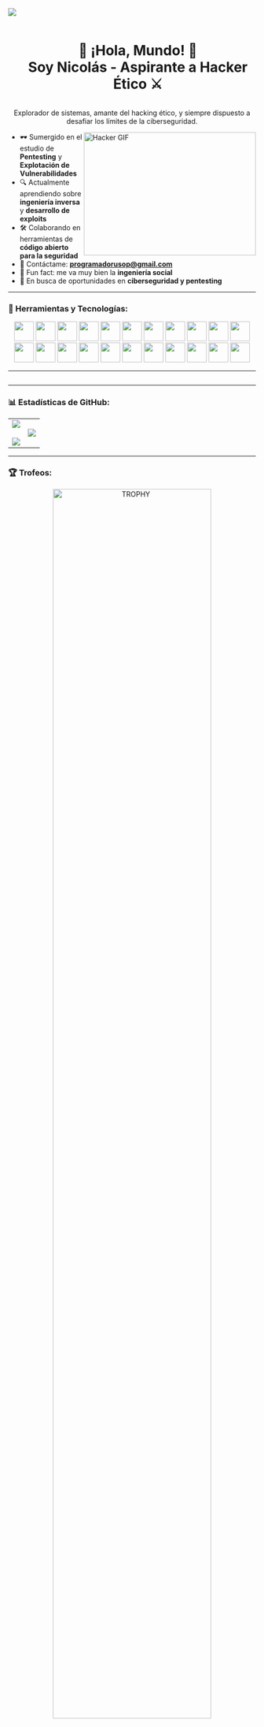 <!--horizontal divider(gradiant)-->
<img src="https://user-images.githubusercontent.com/73097560/115834477-dbab4500-a447-11eb-908a-139a6edaec5c.gif">

<!--h1 without bottom border-->
<div id="user-content-toc">
  <ul align="center">
    <summary><h1 style="display: inline-block">👾 ¡Hola, Mundo! 👾 <br> Soy Nicolás - Aspirante a Hacker Ético ⚔️</h1></summary>
  </ul>
</div>

<p align="center">
    Explorador de sistemas, amante del hacking ético, y siempre dispuesto a desafiar los límites de la ciberseguridad.
</p>

<img align="right" alt="Hacker GIF" src="https://media.giphy.com/media/2zeji2UedvZzvIZ45N/giphy.gif" width="350" height="250" />

- 🕶️ Sumergido en el estudio de **Pentesting** y **Explotación de Vulnerabilidades**
- 🔍 Actualmente aprendiendo sobre **ingeniería inversa** y **desarrollo de exploits**
- 🛠️ Colaborando en herramientas de **código abierto para la seguridad**
- 💌 Contáctame: **programadorusop@gmail.com**
- 🎹 Fun fact: me va muy bien la **ingeniería social**
- 💼 En busca de oportunidades en **ciberseguridad y pentesting**

---

### 🧰 Herramientas y Tecnologías:
<div align="center">
<img src="https://cdn-icons-png.flaticon.com/128/5968/5968350.png" width="40">
<img src="https://cdn-icons-png.flaticon.com/128/5968/5968292.png" width="40">
<img src="https://cdn-icons-png.flaticon.com/128/226/226777.png" width="40">
<img src="https://cdn-icons-png.flaticon.com/128/5968/5968322.png" width="40">
<img src="https://cdn-icons-png.flaticon.com/128/732/732212.png" width="40">
<img src="https://cdn-icons-png.flaticon.com/128/732/732190.png" width="40">
<img src="https://img.icons8.com/?size=48&id=9MJf0ngDwS8z&format=png" width="40">
<img src="https://cdn-icons-png.flaticon.com/128/6124/6124995.png" width="40">
<img src="https://img.icons8.com/?size=48&id=uIXgLv5iSlLJ&format=png" width="40">
<img src="https://img.icons8.com/?size=80&id=qBWtR72kluCU&format=png" width="40">
<img src="https://img.icons8.com/?size=48&id=17838&format=png" width="40">
<img src="https://img.icons8.com/?size=48&id=UFXRpPFebwa2&format=png" width="40">
<img src="https://img.icons8.com/?size=64&id=iFPHC1KfnoxC&format=png" width="40">
<img src="https://img.icons8.com/?size=48&id=20906&format=png" width="40">
<img src="https://img.icons8.com/?size=50&id=12599&format=png" width="40">
<img src="https://img.icons8.com/?size=80&id=qGZRK3KTK57F&format=png" width="40">
<img src="https://img.icons8.com/?size=48&id=Lk2Q5FRKDWGI&format=png" width="40">
<img src="https://img.icons8.com/?size=80&id=uA8wS3ocqih0&format=png" width="40">
<img src="https://img.icons8.com/?size=80&id=nuPce-GYYZeC&format=png" width="40">
<img src="https://img.icons8.com/?size=48&id=24895&format=png" width="40">
<img src="https://img.icons8.com/?size=48&id=30998&format=png" width="40">
<img src="https://img.icons8.com/?size=64&id=vECpai5R423e&format=gif" width="40">
</div>

---

<p align="center">
    <img src"https://www.flaticon.es/icono-gratis/piton_5968350?term=lenguaje+de+programaci%C3%B3n&page=1&position=1&origin=tag">
</p>

---

### 📊 Estadísticas de GitHub:
<p align="center">
<table align="center">
<tr>
<td width="50%" align="center">
  <img align="center" src="https://github-readme-stats.vercel.app/api?username=UsopKing7&theme=dark&show_icons=true&count_private=true" />
  <br><br>
  <img align="center" src="https://github-readme-streak-stats.herokuapp.com/?user=UsopKing7&theme=dark&hide_border=false" /> 
</td>
<td width="50%" align="center">
  <img align="center" src="https://github-readme-stats.vercel.app/api/top-langs/?username=UsopKing7&theme=dark&hide_border=false&langs_count=10"/>
</td>
</tr>
</table>
</p>

---

### 🏆 Trofeos:
<div align="center">
  <a href="https://github.com/ryo-ma/github-profile-trophy">
      <img align="center" width=80% src="https://github-profile-trophy.vercel.app/?username=UsopKing7&theme=radical&row=1&column=7&margin-h=15&margin-w=5&no-bg=true" alt="TROPHY" />
    </a>
</div>

---

### 🤝 Conéctate conmigo:
<p align="center">
<a href="https://www.linkedin.com/in/limbertguarachi/" target="blank"><img src="https://user-images.githubusercontent.com/88904952/234979284-68c11d7f-1acc-4f0c-ac78-044e1037d7b0.png" alt="LinkedIn" height="50" width="50" /></a>
<a href="https://discordapp.com/users/71914195" target="blank"><img src="https://user-images.githubusercontent.com/88904952/234982627-019fd336-6248-453c-9b05-97c13fd1d207.png" alt="Discord" height="50" width="50" /></a>
</p>

---

<!--horizontal divider(gradiant)-->
<img src="https://user-images.githubusercontent.com/73097560/115834477-dbab4500-a447-11eb-908a-139a6edaec5c.gif">
